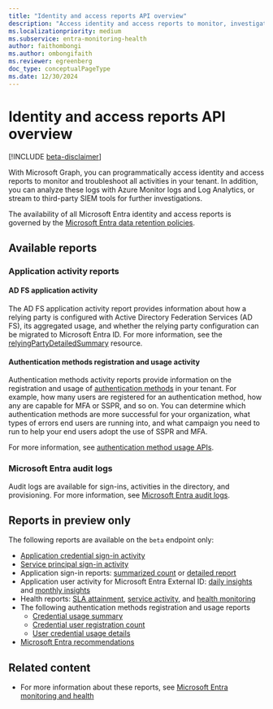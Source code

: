 ```yaml
---
title: "Identity and access reports API overview"
description: "Access identity and access reports to monitor, investigate, and troubleshoot all activities in your tenant."
ms.localizationpriority: medium
ms.subservice: entra-monitoring-health
author: faithombongi
ms.author: ombongifaith
ms.reviewer: egreenberg
doc_type: conceptualPageType
ms.date: 12/30/2024
---
```


# Identity and access reports API overview

[!INCLUDE [beta-disclaimer](../../includes/beta-disclaimer.md)]

With Microsoft Graph, you can programmatically access identity and access reports to monitor and troubleshoot all activities in your tenant. In addition, you can analyze these logs with Azure Monitor logs and Log Analytics, or stream to third-party SIEM tools for further investigations.

The availability of all Microsoft Entra identity and access reports is governed by the [Microsoft Entra data retention policies](/entra/identity/monitoring-health/reference-reports-data-retention#how-long-does-azure-ad-store-the-data).

## Available reports

### Application activity reports

#### AD FS application activity

The AD FS application activity report provides information about how a relying party is configured with Active Directory Federation Services (AD FS), its aggregated usage, and whether the relying party configuration can be migrated to Microsoft Entra ID. For more information, see the [relyingPartyDetailedSummary](/graph/api/resources/applicationsigninsummary) resource.

#### Authentication methods registration and usage activity

Authentication methods activity reports provide information on the registration and usage of [authentication methods](../resources/authenticationmethods-overview.md) in your tenant. For example, how many users are registered for an authentication method, how any are capable for MFA or SSPR, and so on. You can determine which authentication methods are more successful for your organization, what types of errors end users are running into, and what campaign you need to run to help your end users adopt the use of SSPR and MFA.

For more information, see [authentication method usage APIs](../resources/authenticationmethods-usage-insights-overview.md).

### Microsoft Entra audit logs

Audit logs are available for sign-ins, activities in the directory, and provisioning. For more information, see [Microsoft Entra audit logs](../resources/azure-ad-auditlog-overview.md).

## Reports in preview only

The following reports are available on the `beta` endpoint only:

- [Application credential sign-in activity](/graph/api/resources/appcredentialsigninactivity?view=graph-rest-beta&preserve-view=true)
- [Service principal sign-in activity](/graph/api/resources/serviceprincipalsigninactivity?view=graph-rest-beta&preserve-view=true)
- Application sign-in reports: [summarized count](/graph/api/resources/applicationsigninsummary?view=graph-rest-beta&preserve-view=true) or [detailed report](/graph/api/applicationsignindetailedsummary?view=graph-rest-beta&preserve-view=true)
- Application user activity for Microsoft Entra External ID: [daily insights](/graph/api/resources/dailyuserinsightmetricsroot?view=graph-rest-beta&preserve-view=true) and [monthly insights](/graph/api/resources/monthlyuserinsightmetricsroot?view=graph-rest-beta&preserve-view=true)
- Health reports: [SLA attainment](/graph/api/azureadauthentication-get?view=graph-rest-beta&preserve-view=true), [service activity](/graph/api/resources/serviceactivity?view=graph-rest-beta&preserve-view=true), and [health monitoring](/graph/api/resources/healthmonitoring-overview?view=graph-rest-beta&preserve-view=true)
- The following authentication methods registration and usage reports
  - [Credential usage summary](/graph/api/resources/credentialusagesummary?view=graph-rest-beta&preserve-view=true)
  - [Credential user registration count](/graph/api/resources/credentialuserregistrationcount?view=graph-rest-beta&preserve-view=true)
  - [User credential usage details](/graph/api/resources/usercredentialusagedetails?view=graph-rest-beta&preserve-view=true)
- [Microsoft Entra recommendations](/graph/api/resources/recommendations-api-overview?view=graph-rest-beta&preserve-view=true)

## Related content

- For more information about these reports, see [Microsoft Entra monitoring and health](/entra/identity/monitoring-health)
